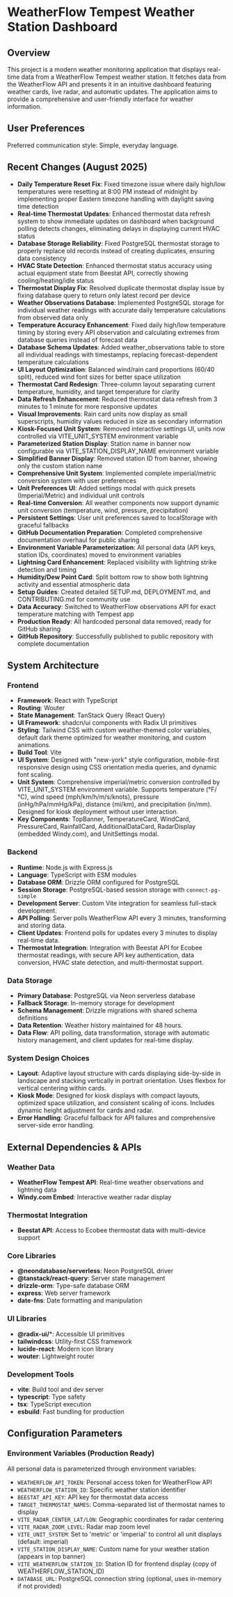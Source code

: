 # WeatherFlow Tempest Weather Station Dashboard

## Overview
This project is a modern weather monitoring application that displays real-time data from a WeatherFlow Tempest weather station. It fetches data from the WeatherFlow API and presents it in an intuitive dashboard featuring weather cards, live radar, and automatic updates. The application aims to provide a comprehensive and user-friendly interface for weather information.

## User Preferences
Preferred communication style: Simple, everyday language.

## Recent Changes (August 2025)
- **Daily Temperature Reset Fix**: Fixed timezone issue where daily high/low temperatures were resetting at 8:00 PM instead of midnight by implementing proper Eastern timezone handling with daylight saving time detection
- **Real-time Thermostat Updates**: Enhanced thermostat data refresh system to show immediate updates on dashboard when background polling detects changes, eliminating delays in displaying current HVAC status
- **Database Storage Reliability**: Fixed PostgreSQL thermostat storage to properly replace old records instead of creating duplicates, ensuring data consistency
- **HVAC State Detection**: Enhanced thermostat status accuracy using actual equipment state from Beestat API, correctly showing cooling/heating/idle status
- **Thermostat Display Fix**: Resolved duplicate thermostat display issue by fixing database query to return only latest record per device
- **Weather Observations Database**: Implemented PostgreSQL storage for individual weather readings with accurate daily temperature calculations from observed data only
- **Temperature Accuracy Enhancement**: Fixed daily high/low temperature timing by storing every API observation and calculating extremes from database queries instead of forecast data
- **Database Schema Updates**: Added weather_observations table to store all individual readings with timestamps, replacing forecast-dependent temperature calculations
- **UI Layout Optimization**: Balanced wind/rain card proportions (60/40 split), reduced wind font sizes for better space utilization
- **Thermostat Card Redesign**: Three-column layout separating current temperature, humidity, and target temperature for clarity
- **Data Refresh Enhancement**: Reduced thermostat data refresh from 3 minutes to 1 minute for more responsive updates
- **Visual Improvements**: Rain card units now display as small superscripts, humidity values reduced in size as secondary information
- **Kiosk-Focused Unit System**: Removed interactive settings UI, units now controlled via VITE_UNIT_SYSTEM environment variable
- **Parameterized Station Display**: Station name in banner now configurable via VITE_STATION_DISPLAY_NAME environment variable
- **Simplified Banner Display**: Removed station ID from banner, showing only the custom station name
- **Comprehensive Unit System**: Implemented complete imperial/metric conversion system with user preferences
- **Unit Preferences UI**: Added settings modal with quick presets (Imperial/Metric) and individual unit controls
- **Real-time Conversion**: All weather components now support dynamic unit conversion (temperature, wind, pressure, precipitation)
- **Persistent Settings**: User unit preferences saved to localStorage with graceful fallbacks
- **GitHub Documentation Preparation**: Completed comprehensive documentation overhaul for public sharing
- **Environment Variable Parameterization**: All personal data (API keys, station IDs, coordinates) moved to environment variables
- **Lightning Card Enhancement**: Replaced visibility with lightning strike detection and timing
- **Humidity/Dew Point Card**: Split bottom row to show both lightning activity and essential atmospheric data
- **Setup Guides**: Created detailed SETUP.md, DEPLOYMENT.md, and CONTRIBUTING.md for community use
- **Data Accuracy**: Switched to WeatherFlow observations API for exact temperature matching with Tempest app
- **Production Ready**: All hardcoded personal data removed, ready for GitHub sharing
- **GitHub Repository**: Successfully published to public repository with complete documentation

## System Architecture

### Frontend
- **Framework**: React with TypeScript
- **Routing**: Wouter
- **State Management**: TanStack Query (React Query)
- **UI Framework**: shadcn/ui components with Radix UI primitives
- **Styling**: Tailwind CSS with custom weather-themed color variables, default dark theme optimized for weather monitoring, and custom animations.
- **Build Tool**: Vite
- **UI System**: Designed with "new-york" style configuration, mobile-first responsive design using CSS orientation media queries, and dynamic font scaling.
- **Unit System**: Comprehensive imperial/metric conversion controlled by VITE_UNIT_SYSTEM environment variable. Supports temperature (°F/°C), wind speed (mph/km/h/m/s/knots), pressure (inHg/hPa/mmHg/kPa), distance (mi/km), and precipitation (in/mm). Designed for kiosk deployment without user interaction.
- **Key Components**: TopBanner, TemperatureCard, WindCard, PressureCard, RainfallCard, AdditionalDataCard, RadarDisplay (embedded Windy.com), and UnitSettings modal.

### Backend
- **Runtime**: Node.js with Express.js
- **Language**: TypeScript with ESM modules
- **Database ORM**: Drizzle ORM configured for PostgreSQL
- **Session Storage**: PostgreSQL-based session storage with `connect-pg-simple`
- **Development Server**: Custom Vite integration for seamless full-stack development.
- **API Polling**: Server polls WeatherFlow API every 3 minutes, transforming and storing data.
- **Client Updates**: Frontend polls for updates every 3 minutes to display real-time data.
- **Thermostat Integration**: Integration with Beestat API for Ecobee thermostat readings, with secure API key authentication, data conversion, HVAC state detection, and multi-thermostat support.

### Data Storage
- **Primary Database**: PostgreSQL via Neon serverless database
- **Fallback Storage**: In-memory storage for development
- **Schema Management**: Drizzle migrations with shared schema definitions
- **Data Retention**: Weather history maintained for 48 hours.
- **Data Flow**: API polling, data transformation, storage with automatic history management, and client updates for real-time display.

### System Design Choices
- **Layout**: Adaptive layout structure with cards displaying side-by-side in landscape and stacking vertically in portrait orientation. Uses flexbox for vertical centering within cards.
- **Kiosk Mode**: Designed for kiosk displays with compact layouts, optimized space utilization, and consistent scaling of icons. Includes dynamic height adjustment for cards and radar.
- **Error Handling**: Graceful fallback for API failures and comprehensive server-side error handling.

## External Dependencies & APIs

### Weather Data
- **WeatherFlow Tempest API**: Real-time weather observations and lightning data
- **Windy.com Embed**: Interactive weather radar display

### Thermostat Integration  
- **Beestat API**: Access to Ecobee thermostat data with multi-device support

### Core Libraries
- **@neondatabase/serverless**: Neon PostgreSQL driver
- **@tanstack/react-query**: Server state management
- **drizzle-orm**: Type-safe database ORM
- **express**: Web server framework
- **date-fns**: Date formatting and manipulation

### UI Libraries
- **@radix-ui/***: Accessible UI primitives
- **tailwindcss**: Utility-first CSS framework
- **lucide-react**: Modern icon library
- **wouter**: Lightweight router

### Development Tools
- **vite**: Build tool and dev server
- **typescript**: Type safety
- **tsx**: TypeScript execution
- **esbuild**: Fast bundling for production

## Configuration Parameters

### Environment Variables (Production Ready)
All personal data is parameterized through environment variables:
- `WEATHERFLOW_API_TOKEN`: Personal access token for WeatherFlow API
- `WEATHERFLOW_STATION_ID`: Specific weather station identifier  
- `BEESTAT_API_KEY`: API key for thermostat data access
- `TARGET_THERMOSTAT_NAMES`: Comma-separated list of thermostat names to display
- `VITE_RADAR_CENTER_LAT/LON`: Geographic coordinates for radar centering
- `VITE_RADAR_ZOOM_LEVEL`: Radar map zoom level
- `VITE_UNIT_SYSTEM`: Set to 'metric' or 'imperial' to control all unit displays (default: imperial)
- `VITE_STATION_DISPLAY_NAME`: Custom name for your weather station (appears in top banner)
- `VITE_WEATHERFLOW_STATION_ID`: Station ID for frontend display (copy of WEATHERFLOW_STATION_ID)
- `DATABASE_URL`: PostgreSQL connection string (optional, uses in-memory if not provided)